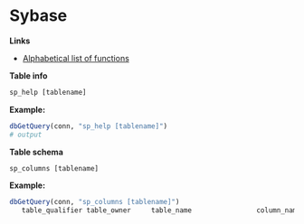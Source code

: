 # Sybase

__Links__

*   [Alphabetical list of functions][]

[Alphabetical list of functions]: http://infocenter.sybase.com/help/index.jsp?topic=/com.sybase.infocenter.dc38151.1510/html/iqrefbb/BABHEJCF.htm

__Table info__

```sql
sp_help [tablename]
```

__Example:__

```R
dbGetQuery(conn, "sp_help [tablename]")
# output
```

__Table schema__

```sql
sp_columns [tablename]
```

__Example:__

```R
dbGetQuery(conn, "sp_columns [tablename]")
   table_qualifier table_owner     table_name                column_name data_type type_name precision length scale    radix nullable remarks ss_data_type colid column_def sql_data_type sql_datetime_sub char_octet_length    ordinal_position is_nullable
```
